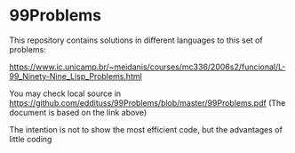 # 99Problems

This repository contains solutions in different languages to this set of problems:

https://www.ic.unicamp.br/~meidanis/courses/mc336/2006s2/funcional/L-99_Ninety-Nine_Lisp_Problems.html

You may check local source in https://github.com/eddituss/99Problems/blob/master/99Problems.pdf
(The document is based on the link above)

The intention is not to show the most efficient code, but the advantages of little coding
